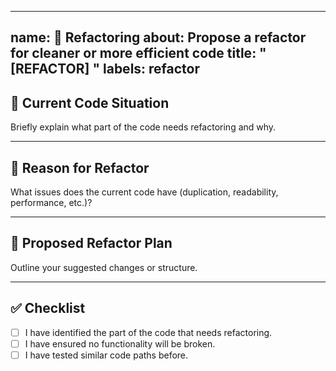 
---
name: 🧰 Refactoring
about: Propose a refactor for cleaner or more efficient code
title: "[REFACTOR] <short description>"
labels: refactor
---

## 🧩 Current Code Situation

Briefly explain what part of the code needs refactoring and why.

---

## 🧠 Reason for Refactor

What issues does the current code have (duplication, readability, performance, etc.)?

---

## 🚧 Proposed Refactor Plan

Outline your suggested changes or structure.

---

## ✅ Checklist

- [ ] I have identified the part of the code that needs refactoring.  
- [ ] I have ensured no functionality will be broken.  
- [ ] I have tested similar code paths before.  
